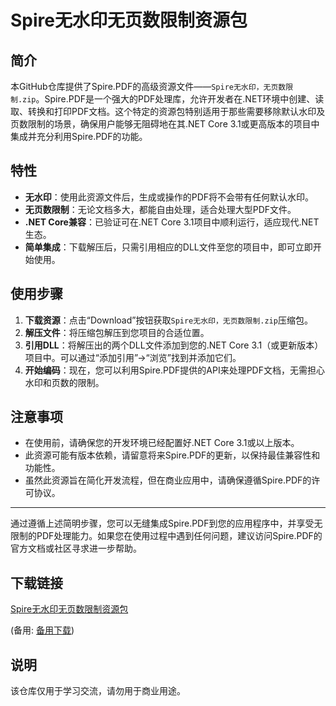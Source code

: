 # Spire无水印无页数限制资源包

## 简介

本GitHub仓库提供了Spire.PDF的高级资源文件——`Spire无水印，无页数限制.zip`。Spire.PDF是一个强大的PDF处理库，允许开发者在.NET环境中创建、读取、转换和打印PDF文档。这个特定的资源包特别适用于那些需要移除默认水印及页数限制的场景，确保用户能够无阻碍地在其.NET Core 3.1或更高版本的项目中集成并充分利用Spire.PDF的功能。

## 特性

- **无水印**：使用此资源文件后，生成或操作的PDF将不会带有任何默认水印。
- **无页数限制**：无论文档多大，都能自由处理，适合处理大型PDF文件。
- **.NET Core兼容**：已验证可在.NET Core 3.1项目中顺利运行，适应现代.NET生态。
- **简单集成**：下载解压后，只需引用相应的DLL文件至您的项目中，即可立即开始使用。

## 使用步骤

1. **下载资源**：点击“Download”按钮获取`Spire无水印，无页数限制.zip`压缩包。
2. **解压文件**：将压缩包解压到您项目的合适位置。
3. **引用DLL**：将解压出的两个DLL文件添加到您的.NET Core 3.1（或更新版本）项目中。可以通过“添加引用”->“浏览”找到并添加它们。
4. **开始编码**：现在，您可以利用Spire.PDF提供的API来处理PDF文档，无需担心水印和页数的限制。

## 注意事项

- 在使用前，请确保您的开发环境已经配置好.NET Core 3.1或以上版本。
- 此资源可能有版本依赖，请留意将来Spire.PDF的更新，以保持最佳兼容性和功能性。
- 虽然此资源旨在简化开发流程，但在商业应用中，请确保遵循Spire.PDF的许可协议。

---

通过遵循上述简明步骤，您可以无缝集成Spire.PDF到您的应用程序中，并享受无限制的PDF处理能力。如果您在使用过程中遇到任何问题，建议访问Spire.PDF的官方文档或社区寻求进一步帮助。

## 下载链接
[Spire无水印无页数限制资源包](https://pan.quark.cn/s/ed4b322381e5) 

(备用: [备用下载](https://pan.baidu.com/s/1fKKjwqFQlzxT4uSNAD7Ygw?pwd=1234))

## 说明

该仓库仅用于学习交流，请勿用于商业用途。
